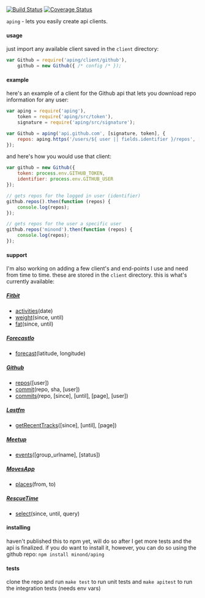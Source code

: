[![Build Status](https://travis-ci.org/minond/aping.svg)](https://travis-ci.org/minond/aping)
[![Coverage Status](https://coveralls.io/repos/minond/aping/badge.png?branch=master)](https://coveralls.io/r/minond/aping?branch=master)

`aping` - lets you easily create api clients.

#### usage

just import any available client saved in the `client` directory:

```js
var Github = require('aping/client/github'),
    github = new Github({ /* config /* });
```

#### example

here's an example of a client for the Github api that lets you download repo
information for any user:

```js
var aping = require('aping'),
    token = require('aping/src/token'),
    signature = require('aping/src/signature');

var Github = aping('api.github.com', [signature, token], {
    repos: aping.https('/users/${ user || fields.identifier }/repos', ['user'])
});
```

and here's how you would use that client:

```js
var github = new Github({
    token: process.env.GITHUB_TOKEN,
    identifier: process.env.GITHUB_USER
});

// gets repos for the logged in user (identifier)
github.repos().then(function (repos) {
    console.log(repos);
});

// gets repos for the user a specific user
github.repos('minond').then(function (repos) {
    console.log(repos);
});
```

#### support

I'm also working on adding a few client's and end-points I use and need from
time to time. these are stored in the `client` directory. this is what's
currently available:

##### [Fitbit](https://wiki.fitbit.com/display/API/Fitbit+Resource+Access+API)

* [activities](https://wiki.fitbit.com/display/API/API-Get-Activities)(date)
* [weight](https://wiki.fitbit.com/display/API/API-Get-Body-Weight)(since, until)
* [fat](https://wiki.fitbit.com/display/API/API-Get-Body-Fat)(since, until)

##### [ForecastIo](https://developer.forecast.io/docs/v2)

* [forecast](https://developer.forecast.io/docs/v2)(latitude, longitude)

##### [Github](https://developer.github.com/v3/)

* [repos](https://developer.github.com/v3/repos/)([user])
* [commit](https://developer.github.com/v3/repos/commits/#get-a-single-commit)(repo, sha, [user])
* [commits](https://developer.github.com/v3/repos/commits/)(repo, [since], [until], [page], [user])

##### [Lastfm](http://www.last.fm/api)

* [getRecentTracks](http://www.last.fm/api/show/user.getRecentTracks)([since], [until], [page])

##### [Meetup](http://www.meetup.com/meetup_api/)

* [events](http://www.meetup.com/meetup_api/docs/2/events/)([group_urlname], [status])

##### [MovesApp](https://dev.moves-app.com/)

* [places](https://dev.moves-app.com/docs/api_places)(from, to)

##### [RescueTime](https://www.rescuetime.com/anapi/manage)

* [select](https://www.rescuetime.com/anapi/setup/documentation)(since, until, query)

#### installing

haven't published this to npm yet, will do so after I get more tests and the
api is finalized. if you do want to install it, however, you can do so using
the github repo: `npm install minond/aping`

#### tests

clone the repo and run `make test` to run unit tests and `make apitest` to run
the integration tests (needs env vars)
